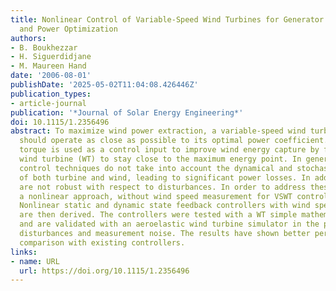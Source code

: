 ```yaml
---
title: Nonlinear Control of Variable-Speed Wind Turbines for Generator Torque Limiting
  and Power Optimization
authors:
- B. Boukhezzar
- H. Siguerdidjane
- M. Maureen Hand
date: '2006-08-01'
publishDate: '2025-05-02T11:04:08.426446Z'
publication_types:
- article-journal
publication: '*Journal of Solar Energy Engineering*'
doi: 10.1115/1.2356496
abstract: To maximize wind power extraction, a variable-speed wind turbine (VSWT)
  should operate as close as possible to its optimal power coefficient. The generator
  torque is used as a control input to improve wind energy capture by forcing the
  wind turbine (WT) to stay close to the maximum energy point. In general, current
  control techniques do not take into account the dynamical and stochastic aspect
  of both turbine and wind, leading to significant power losses. In addition, they
  are not robust with respect to disturbances. In order to address these weaknesses,
  a nonlinear approach, without wind speed measurement for VSWT control, is proposed.
  Nonlinear static and dynamic state feedback controllers with wind speed estimator
  are then derived. The controllers were tested with a WT simple mathematical model
  and are validated with an aeroelastic wind turbine simulator in the presence of
  disturbances and measurement noise. The results have shown better performance in
  comparison with existing controllers.
links:
- name: URL
  url: https://doi.org/10.1115/1.2356496
---
```

